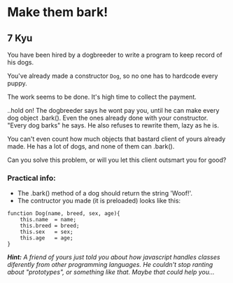 # Make them bark!
## 7 Kyu

You have been hired by a dogbreeder to write a program to keep record of his dogs.

You've already made a constructor ```Dog```, so no one has to hardcode every puppy.

The work seems to be done. It's high time to collect the payment.

..hold on! The dogbreeder says he wont pay you, until he can make every dog object .bark(). Even the ones already done with your constructor. "Every dog barks" he says. He also refuses to rewrite them, lazy as he is.

You can't even count how much objects that bastard client of yours already made. He has a lot of dogs, and none of them can .bark().

Can you solve this problem, or will you let this client outsmart you for good?

### Practical info:
- The .bark() method of a dog should return the string 'Woof!'.
- The contructor you made (it is preloaded) looks like this:
```
function Dog(name, breed, sex, age){
    this.name  = name;
    this.breed = breed;
    this.sex   = sex;
    this.age   = age;
}
```

***Hint:*** *A friend of yours just told you about how javascript handles classes diferently from other programming languages. He couldn't stop ranting about "prototypes", or something like that. Maybe that could help you...*


